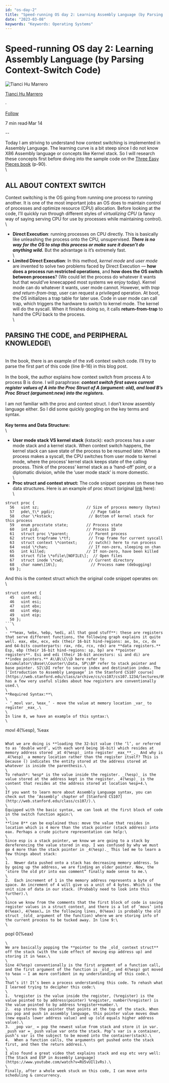 ```yaml
---
id: "os-day-2"
title: "Speed-running OS day 2: Learning Assembly Language (by Parsing Context-Switch Code)"
date: "2023-03-08"
keywords: "Keywords: Operating Systems"
---
```


# Speed-running OS day 2: Learning Assembly Language (by Parsing Context-Switch Code)

![Tianci Hu Marrero](https://miro.medium.com/v2/resize:fill:88:88/1*Odrk7Jy6oAm7HfQyBq92hA.png)

[Tianci Hu Marrero](https://medium.com/@iggeehu?source=post_page-----b82dd7561c4--------------------------------)

·

[Follow](https://medium.com/m/signin?actionUrl=https%3A%2F%2Fmedium.com%2F_%2Fsubscribe%2Fuser%2Fbb53780bb5a1&operation=register&redirect=https%3A%2F%2Fmedium.com%2F%40iggeehu%2Fspeed-running-operating-systems-day-2-learning-assembly-language-by-parsing-context-switch-code-b82dd7561c4&user=Tianci+Hu+Marrero&userId=bb53780bb5a1&source=post_page-bb53780bb5a1----b82dd7561c4---------------------post_header-----------)

7 min read·Mar 14

\--


Today I am striving to understand how context switching is implemented in Assembly Language. The learning curve is a bit steep since I do not know X86 Assembly language or concepts like Kernel stack. So I will research these concepts first before diving into the sample code on the [Three Easy Pieces book](http://ostep.org) (p-90).\
\

## **ALL ABOUT CONTEXT SWITCH**  
  

Context switching is the OS going from running one process to running another. It is one of the most important jobs an OS does to maintain control of processes and optimize resource (CPU) allocation. Before looking at the code, I’ll quickly run through different styles of _virtualizing CPU_ (a fancy way of saying serving CPU for use by processes while maintaining control).\
\
- **Direct Execution**: running processes on CPU directly. This is basically like unleashing the process onto the CPU, unsupervised. **_There is no way for the OS to stop this process or make sure it doesn’t do anything wild._** But the advantage is it’s extremely fast.\
\
- **Limited Direct Execution**: In this method, _kernel mode_ and _user mode_ are invented to solve two problems faced by Direct Execution — **how does a process run restricted operations**, and **how does the OS switch between processes**? (We could let the process do whatever it wants but that would’ve kneecapped most systems we enjoy today). Kernel mode can do whatever it wants, user mode cannot. However, with _trap and return-from-trap,_ user can request a privileged operation. At boot, the OS initializes a trap table for later use. Code in user mode can call trap, which triggers the hardware to switch to kernel mode. The kernel will do the syscall. When it finishes doing so, it calls **return-from-trap** to hand the CPU back to the process.\
\  
## **PARSING THE CODE, and PERIPHERAL KNOWLEDGE**\
\
In the book, there is an example of the xv6 context switch code. I’ll try to parse the first part of this code (line 8–16) in this blog post.\
\
In the book, the author explains how context switch from process A to process B is done. I will paraphrase: **_context switch first saves current register values of A into the Proc Struct of A (argument: old), and load B’s Proc Struct (argument:new) into the registers._**\
\
I am not familiar with the proc and context struct. I don’t know assembly language either. So I did some quickly googling on the key terms and syntax.\
\
**Key terms and Data Structure:**\
\
- **User mode stack VS kernel stack** (kstack): each process has a user mode stack and a kernel stack. When context switch happens, the kernel stack can save state of the process to be resumed later. When a process makes a syscall, the CPU switches from user mode to kernel mode, where the process’ kernel stack keeps state of the calling process. Think of the process’ kernel stack as a ‘hand-off’ point, or a diplomatic division, while the ‘user mode stack’ is more domestic.\
\
- **Proc struct and context struct:** The code snippet operates on these two data structures. Here is an example of proc struct (original [link](https://course.ccs.neu.edu/cs3650/unix-xv6/HTML/S/98.html#L44) here):\
\

```
struct proc {
  56   uint sz;                     // Size of process memory (bytes)
  57   pde\_t\* pgdir;                // Page table
  58   char \*kstack;                // Bottom of kernel stack for this process
  59   enum procstate state;        // Process state
  60   int pid;                     // Process ID
  61   struct proc \*parent;         // Parent process
  62   struct trapframe \*tf;        // Trap frame for current syscall
  63   struct context \*context;     // swtch() here to run process
  64   void \*chan;                  // If non-zero, sleeping on chan
  65   int killed;                  // If non-zero, have been killed
  66   struct file \*ofile\[NOFILE\];  // Open files
  67   struct inode \*cwd;           // Current directory
  68   char name\[16\];               // Process name (debugging)
  69 };
```

And this is the context struct which the original code snippet operates on:\
\
  
```
struct context {
  45   uint edi;
  46   uint esi;
  47   uint ebx;
  48   uint ebp;
  49   uint eip;
  50 };
```\
\
- **%eax, %ebx, %ebp, %edi, all that good stuff**: these are registers that serve different functions, the following graph explains it quite well. eax, ebx, ecx, edx (their 16-bit hind-regions: ax, bx, cx, dx and 64-bits counterparts: rax, rdx, rcx, rdx) are **data registers.** Esp, ebp (their 16-bit hind-regions: sp, bp) are **pointer registers**. Esi and edi (their 16-bit ancestors: si and di) are **index pointers.** A\\B\\C\\D here refer to Accumulator\\Base\\Counter\\Data, SP\\BP refer to stack pointer and base pointer. SI\\DI refer to source index and destination index. The [‘Introduction to Assembly Language’ in the Stanford CS107 course](https://web.stanford.edu/class/archive/cs/cs107/cs107.1234/lectures/09/Lecture09.pdf) has a few very useful slides about how registers are conventionally used.\
\
**Required Syntax:**\
\
- ‘_movl var, %eax_’ - move the value at memory location _var_ to register _eax_.\
\
In line 8, we have an example of this syntax:\
\
```
movl 4(%esp), %eax
```

What we are doing is **loading the 32-bit value (the ‘l’, or referred to as ‘double word’, with each word being 16-bit) which resides at memory address stored _at 4(%esp)_ into register _eax_**_._ And why is _4(%esp)_ a memory location rather than the register itself? This is because () indicates the entity stored at the address stored at whatever is inside the parenthesis.\
\
To rehash*: %esp* is the value inside the register. _(%esp)_ is the value stored at the address kept in the register. _4(%esp)_ is the content that resides at the address stored at location %esp+4.\
\
If you want to learn more about Assembly Language syntax, you can check out the ‘Assembly’ chapter of [Stanford CS107](http://web.stanford.edu/class/cs107/).\
\
Equipped with the basic syntax, we can look at the first block of code in the switch function again:\
\
**line 8** can be explained thus: move the value that resides in location which is 4 more than the stack pointer (stack address) into eax. Perhaps a crude picture representation can help:\
\
Since esp is a stack pointer, we know we are going to a stack by dereferencing the value stored in esp. I was confused by why we must go 4 more than the stack pointer in _4(%esp)._ This led me to learn a few things about stack:  
\
1.  Newer data pushed onto a stack has decreasing memory address. So by going up the address, we are finding an older pointer. Now, the ‘store the old ptr into eax comment” finally made sense to me.\
\
2.  Each increment of 1 in the memory address represents a byte of space. An increment of 4 will give us a unit of 4 bytes. Which is the unit size of data in our stack. (Probably need to look into this further).\
\
Since we know from the comments that the first block of code is saving register values in a struct context, and there is a lot of ‘movs’ into 0(%eax), 4(%eax)… in the following lines, 0(%eax) is probably the old struct _(old_ argument of the function) where we are storing info of the current process to be tucked away. In line 9:\
\
```
popl 0(%eax)
```
\
We are basically popping the **pointer to the _old_ context struct** off the stack (with the side effect of moving esp address up) and storing it in %eax.\
\
Sine 4(%esp) conventionally is the first argument of a function call, and the first argument of the function is _old_, and 4(%esp) got moved to %eax — I am more confident in my understanding of this code.\
\
That’s it! It’s been a process understanding this code. To rehash what I learned trying to decipher this code:\
\
1.  %register is the value inside the register, (%register) is the value pointed to by address(pointer) %register, number(%register) is the value pointed to by address %register+number.\
2.  esp stores the pointer that points at the top of the stack. When you pop and push in assembly language, this pointer value moves down (new equals lower address value) and up (old equals higher address value).\
3.  _pop var_ = pop the newest value from stack and store it in var. _push var =_ push value var onto the stack. Pop’s var is a container, push’s var is the subject to be moved into the container(stack).\
4.  When a function calls, the arguments get pushed onto the stack first, and then the return address.\
\
I also found a great video that explains stack and esp etc very well: [The Stack and ESP in Assembly Language](https://www.youtube.com/watch?v=RU5vUIl1vRs).\
\
Finally, after a whole week stuck on this code, I can move onto scheduling & concurrency.
